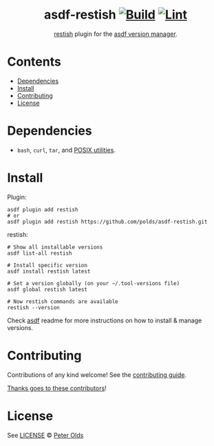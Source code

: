 <div align="center">

# asdf-restish [![Build](https://github.com/polds/asdf-restish/actions/workflows/build.yml/badge.svg)](https://github.com/polds/asdf-restish/actions/workflows/build.yml) [![Lint](https://github.com/polds/asdf-restish/actions/workflows/lint.yml/badge.svg)](https://github.com/polds/asdf-restish/actions/workflows/lint.yml)

[restish](https://rest.sh/) plugin for the [asdf version manager](https://asdf-vm.com).

</div>

# Contents

- [Dependencies](#dependencies)
- [Install](#install)
- [Contributing](#contributing)
- [License](#license)

# Dependencies

- `bash`, `curl`, `tar`, and [POSIX utilities](https://pubs.opengroup.org/onlinepubs/9699919799/idx/utilities.html).

# Install

Plugin:

```shell
asdf plugin add restish
# or
asdf plugin add restish https://github.com/polds/asdf-restish.git
```

restish:

```shell
# Show all installable versions
asdf list-all restish

# Install specific version
asdf install restish latest

# Set a version globally (on your ~/.tool-versions file)
asdf global restish latest

# Now restish commands are available
restish --version
```

Check [asdf](https://github.com/asdf-vm/asdf) readme for more instructions on how to
install & manage versions.

# Contributing

Contributions of any kind welcome! See the [contributing guide](contributing.md).

[Thanks goes to these contributors](https://github.com/polds/asdf-restish/graphs/contributors)!

# License

See [LICENSE](LICENSE) © [Peter Olds](https://github.com/polds/)
